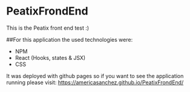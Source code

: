 # PeatixFrondEnd
This is the Peatix front end test :)

##For this application the used technologies were:
- NPM 
- React (Hooks, states & JSX)
- CSS
 

It was deployed with github pages so if you want to see the application running please visit:
https://americasanchez.github.io/PeatixFrondEnd/
